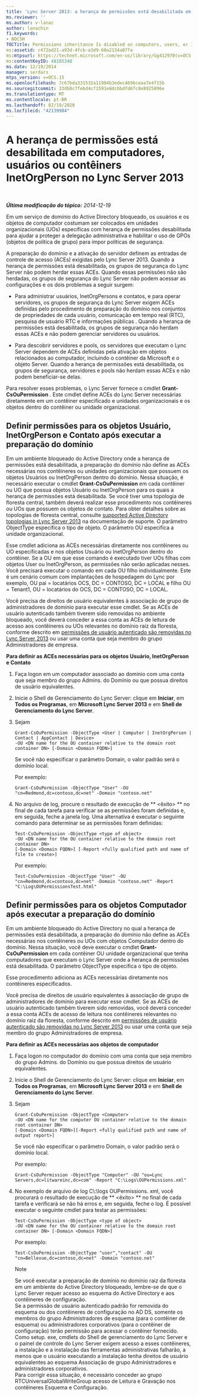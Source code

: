 ```yaml
---
title: 'Lync Server 2013: a herança de permissões está desabilitada em computadores, usuários ou contêiners InetOrgPerson'
ms.reviewer: ''
ms.author: v-lanac
author: lanachin
f1.keywords:
- NOCSH
TOCTitle: Permissions inheritance Is disabled on computers, users, or InetOrgPerson containers
ms:assetid: c472ad21-a93d-4fcb-a3d9-60a2134a87fa
ms:mtpsurl: https://technet.microsoft.com/en-us/library/Gg412970(v=OCS.15)
ms:contentKeyID: 48185348
ms.date: 12/19/2014
manager: serdars
mtps_version: v=OCS.15
ms.openlocfilehash: 7c67bda331532a11904b3edec469bceaa7e4f15b
ms.sourcegitcommit: 33db8c7febd4cf1591e8dcbbdfd6fc8e8925896e
ms.translationtype: MT
ms.contentlocale: pt-BR
ms.lasthandoff: 02/19/2020
ms.locfileid: "42139984"
---
```

<div data-xmlns="http://www.w3.org/1999/xhtml">

<div class="topic" data-xmlns="http://www.w3.org/1999/xhtml" data-msxsl="urn:schemas-microsoft-com:xslt" data-cs="http://msdn.microsoft.com/">

<div data-asp="https://msdn2.microsoft.com/asp">

# <a name="permissions-inheritance-is-disabled-on-computers-users-or-inetorgperson-containers-in-lync-server-2013"></a>A herança de permissões está desabilitada em computadores, usuários ou contêiners InetOrgPerson no Lync Server 2013

</div>

<div id="mainSection">

<div id="mainBody">

<span> </span>

_**Última modificação do tópico:** 2014-12-19_

Em um serviço de domínio do Active Directory bloqueado, os usuários e os objetos de computador costumam ser colocados em unidades organizacionais (UOs) específicas com herança de permissões desabilitada para ajudar a proteger a delegação administrativa e habilitar o uso de GPOs (objetos de política de grupo) para impor políticas de segurança.

A preparação do domínio e a ativação do servidor definem as entradas de controle de acesso (ACEs) exigidas pelo Lync Server 2013. Quando a herança de permissões está desabilitada, os grupos de segurança do Lync Server não podem herdar essas ACEs. Quando essas permissões não são herdadas, os grupos de segurança do Lync Server não podem acessar as configurações e os dois problemas a seguir surgem:

  - Para administrar usuários, InetOrgPersons e contatos, e para operar servidores, os grupos de segurança do Lync Server exigem ACEs definidas pelo procedimento de preparação do domínio nos conjuntos de propriedades de cada usuário, comunicação em tempo real (RTC), pesquisa de usuário RTC e informações públicas . Quando a herança de permissões está desabilitada, os grupos de segurança não herdam essas ACEs e não podem gerenciar servidores ou usuários.

  - Para descobrir servidores e pools, os servidores que executam o Lync Server dependem de ACEs definidas pela ativação em objetos relacionados ao computador, incluindo o contêiner da Microsoft e o objeto Server. Quando a herança de permissões está desabilitada, os grupos de segurança, servidores e pools não herdam essas ACEs e não podem beneficiar-se delas.

Para resolver esses problemas, o Lync Server fornece o cmdlet **Grant-CsOuPermission** . Este cmdlet define ACEs do Lync Server necessárias diretamente em um contêiner especificado e unidades organizacionais e os objetos dentro do contêiner ou unidade organizacional.

<div>

## <a name="set-permissions-for-user-inetorgperson-and-contact-objects-after-running-domain-preparation"></a>Definir permissões para os objetos Usuário, InetOrgPerson e Contato após executar a preparação do domínio

Em um ambiente bloqueado do Active Directory onde a herança de permissões está desabilitada, a preparação do domínio não define as ACEs necessárias nos contêineres ou unidades organizacionais que possuem os objetos Usuários ou InetOrgPerson dentro do domínio. Nessa situação, é necessário executar o cmdlet **Grant-CsOuPermission** em cada contêiner ou UO que possua objetos Usuário ou InetOrgPerson para os quais a herança de permissões está desabilitada. Se você tiver uma topologia de floresta central, também deverá realizar esse procedimento nos contêineres ou UOs que possuem os objetos de contato. Para obter detalhes sobre as topologias de floresta central, consulte [supported Active Directory topologias in Lync Server 2013](lync-server-2013-supported-active-directory-topologies.md) na documentação de suporte. O parâmetro ObjectType especifica o tipo de objeto. O parâmetro OU especifica a unidade organizacional.

Esse cmdlet adiciona as ACEs necessárias diretamente nos contêineres ou UO especificadas e nos objetos Usuário ou InetOrgPerson dentro do contêiner. Se a OU em que esse comando é executado tiver UOs filhas com objetos User ou InetOrgPerson, as permissões não serão aplicadas nesses. Você precisará executar o comando em cada OU filho individualmente. Este é um cenário comum com implantações de hospedagem do Lync por exemplo, OU pai = locatários OCS, DC = CONTOSO, DC = LOCAL e filho OU = Tenant1, OU = locatários do OCS, DC = CONTOSO, DC = LOCAL.

Você precisa de direitos de usuário equivalentes à associação de grupo de administradores de domínio para executar esse cmdlet. Se as ACEs de usuário autenticado também tiverem sido removidas no ambiente bloqueado, você deverá conceder a essa conta as ACEs de leitura de acesso aos contêineres ou UOs relevantes no domínio raiz da floresta, conforme descrito em [permissões de usuário autenticado são removidas no Lync Server 2013](lync-server-2013-authenticated-user-permissions-are-removed.md) ou usar uma conta que seja membro do grupo Administradores de empresa.

**Para definir as ACEs necessárias para os objetos Usuário, InetOrgPerson e Contato**

1.  Faça logon em um computador associado ao domínio com uma conta que seja membro do grupo Admins. do Domínio ou que possua direitos de usuário equivalentes.

2.  Inicie o Shell de Gerenciamento do Lync Server: clique em **Iniciar**, em **Todos os Programas**, em **Microsoft Lync Server 2013** e em **Shell de Gerenciamento do Lync Server**.

3.  Sejam
    
        Grant-CsOuPermission -ObjectType <User | Computer | InetOrgPerson | Contact | AppContact | Device> 
        -OU <DN name for the OU container relative to the domain root container DN> [-Domain <Domain FQDN>]
    
    Se você não especificar o parâmetro Domain, o valor padrão será o domínio local.
    
    Por exemplo:
    
        Grant-CsOuPermission -ObjectType "User" -OU "cn=Redmond,dc=contoso,dc=net" -Domain "contoso.net"

4.  No arquivo de log, procure o resultado de execução de ** \<êxito\> ** no final de cada tarefa para verificar se as permissões foram definidas e, em seguida, feche a janela log. Uma alternativa é executar o seguinte comando para determinar se as permissões foram definidas:
    
        Test-CsOuPermission -ObjectType <type of object> 
        -OU <DN name for the OU container relative to the domain root container DN> 
        [-Domain <Domain FQDN>] [-Report <fully qualified path and name of file to create>]
    
    Por exemplo:
    
        Test-CsOuPermission -ObjectType "User" -OU "cn=Redmond,dc=contoso,dc=net" -Domain "contoso.net" -Report "C:\Log\OUPermissionsTest.html"

</div>

<div>

## <a name="set-permissions-for-computer-objects-after-running-domain-preparation"></a>Definir permissões para os objetos Computador após executar a preparação do domínio

Em um ambiente bloqueado do Active Directory no qual a herança de permissões está desabilitada, a preparação do domínio não define as ACEs necessárias nos contêineres ou UOs com objetos Computador dentro do domínio. Nessa situação, você deve executar o cmdlet **Grant-CsOuPermission** em cada contêiner OU unidade organizacional que tenha computadores que executam o Lync Server onde a herança de permissões está desabilitada. O parâmetro ObjectType especifica o tipo de objeto.

Esse procedimento adiciona as ACEs necessárias diretamente nos contêineres especificados.

Você precisa de direitos de usuário equivalentes à associação de grupo de administradores de domínio para executar esse cmdlet. Se as ACEs de usuário autenticado também tiverem sido removidas, você deverá conceder a essa conta ACEs de acesso de leitura nos contêineres relevantes no domínio raiz da floresta, conforme descrito em [permissões de usuário autenticado são removidas no Lync Server 2013](lync-server-2013-authenticated-user-permissions-are-removed.md) ou usar uma conta que seja membro do grupo Administradores de empresa.

**Para definir as ACEs necessárias aos objetos de computador**

1.  Faça logon no computador do domínio com uma conta que seja membro do grupo Admins. do Domínio ou que possua direitos de usuário equivalentes.

2.  Inicie o Shell de Gerenciamento do Lync Server: clique em **Iniciar**, em **Todos os Programas**, em **Microsoft Lync Server 2013** e em **Shell de Gerenciamento do Lync Server**.

3.  Sejam
    
        Grant-CsOuPermission -ObjectType <Computer> 
        -OU <DN name for the computer OU container relative to the domain root container DN> 
        [-Domain <Domain FQDN>][-Report <fully qualified path and name of output report>]
    
    Se você não especificar o parâmetro Domain, o valor padrão será o domínio local.
    
    Por exemplo:
    
        Grant-CsOuPermission -ObjectType "Computer" -OU "ou=Lync Servers,dc=litwareinc,dc=com" -Report "C:\Logs\OUPermissions.xml"

4.  No exemplo de arquivo de log C\\:\\logs OUPermissions. xml, você procurará o resultado de execução de ** \<êxito\> ** no final de cada tarefa e verificará se não há erros e, em seguida, feche o log. É possível executar o seguinte cmdlet para testar as permissões:
    
        Test-CsOuPermission -ObjectType <type of object> 
        -OU <DN name for the OU container relative to the domain root container DN> [-Domain <Domain FQDN>]
    
    Por exemplo:
    
        Test-CsOuPermission -ObjectType "user","contact" -OU "cn=Bellevue,dc=contoso,dc=net" -Domain "contoso.net"
    
    <div>
    

    > [!NOTE]  
    > Se você executar a preparação de domínio no domínio raiz da floresta em um ambiente do Active Directory bloqueado, lembre-se de que o Lync Server requer acesso ao esquema do Active Directory e aos contêineres de configuração.<BR>Se a permissão de usuário autenticado padrão for removida do esquema ou dos contêineres de&nbsp;configuração no AD DS, somente os membros do grupo Administradores de esquema (para o contêiner de esquema) ou administradores corporativos (para o contêiner de configuração) terão permissão para acessar o contêiner fornecido. Como setup. exe, cmdlets do Shell de gerenciamento do Lync Server e o painel de controle do Lync Server exigem acesso a esses contêineres, a instalação e a instalação das ferramentas administrativas falharão, a menos que o usuário executando a instalação tenha direitos de usuário equivalentes ao esquema Associação de grupo Administradores e administradores corporativos.<BR>Para corrigir essa situação, é necessário conceder ao grupo RTCUniversalGlobalWriteGroup acesso de Leitura e Gravação nos contêineres Esquema e Configuração.

    
    </div>

</div>

</div>

<span> </span>

</div>

</div>

</div>


